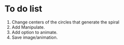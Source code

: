 # __To do list__  
1. Change centers of the circles that generate the spiral  
2. Add Manipulate.
3. Add option to animate.
4. Save image/animation.
